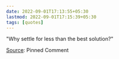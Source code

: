 ```yaml
---
date: 2022-09-01T17:13:55+05:30
lastmod: 2022-09-01T17:15:39+05:30
tags: [quotes]
---
```


"Why settle for less than the best solution?"

[Source](https://youtu.be/bDCUYXkNPEI): Pinned Comment

